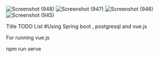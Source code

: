 ![Screenshot (948)](https://github.com/Arjun9820/ToDo_List/assets/95517861/ea109efc-8f4b-4bbf-ac74-188d65ce62dd)
![Screenshot (947)](https://github.com/Arjun9820/ToDo_List/assets/95517861/3f4e8b3a-0103-44ae-8b42-7ad4ec70ed00)
![Screenshot (946)](https://github.com/Arjun9820/ToDo_List/assets/95517861/72ac4295-7d42-4192-9dee-1352247e37c8)
![Screenshot (945)](https://github.com/Arjun9820/ToDo_List/assets/95517861/773b5f63-8119-4af8-b4cf-5ccb48915341)

Title 
TODO List 
#Using Spring boot , postgresql and vue.js 

For running vue.js 

npm run serve 


